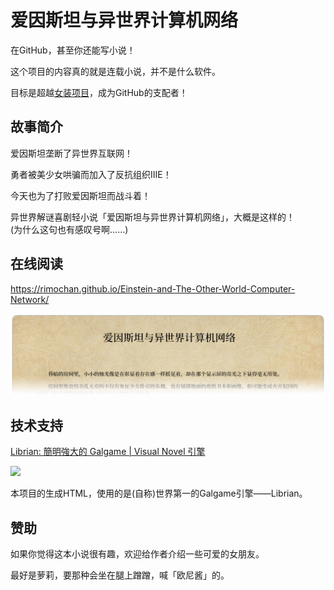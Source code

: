 # 爱因斯坦与异世界计算机网络

在GitHub，甚至你还能写小说！

这个项目的内容真的就是连载小说，并不是什么软件。

目标是超越[女装项目](https://github.com/komeiji-satori/Dress)，成为GitHub的支配者！

## 故事简介

爱因斯坦垄断了异世界互联网！

勇者被美少女哄骗而加入了反抗组织IIIE！

今天也为了打败爱因斯坦而战斗着！  

异世界解谜喜剧轻小说「爱因斯坦与异世界计算机网络」，大概是这样的！  
(为什么这句也有感叹号啊……)

## 在线阅读

<https://rimochan.github.io/Einstein-and-The-Other-World-Computer-Network/>

[![test.jpg](test.jpg)](https://rimochan.github.io/Einstein-and-The-Other-World-Computer-Network/)

## 技术支持

[Librian: 簡明強大的 Galgame | Visual Novel 引擎](https://github.com/RimoChan/Librian)

![](https://github.com/RimoChan/Librian/raw/master/資源/Librian2.jpg)

本项目的生成HTML，使用的是(自称)世界第一的Galgame引擎——Librian。

## 赞助

如果你觉得这本小说很有趣，欢迎给作者介绍一些可爱的女朋友。

最好是萝莉，要那种会坐在腿上蹭蹭，喊「欧尼酱」的。
